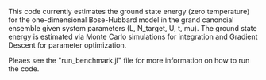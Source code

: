 This code currently estimates the ground state energy (zero temperature) for the one-dimensional Bose-Hubbard model in the grand canoncial ensemble given system parameters (L, N_target, U, t, mu). The ground state energy is estimated via Monte Carlo simulations for integration and Gradient Descent for parameter optimization. 

Pleaes see the "run_benchmark.jl" file for more information on how to run the code.
